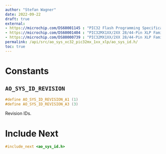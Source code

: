 ```yaml
---
author: "Stefan Wagner"
date: 2022-09-22
draft: true
external:
- https://microchip.com/DS60001145 : "PIC32 Flash Programming Specification"
- https://microchip.com/DS60001404 : "PIC32MX1XX/2XX 28/44-Pin XLP Family Data sheet"
- https://microchip.com/DS80000739 : "PIC32MX1XX/2XX 28/44-Pin XLP Family Errata"
permalink: /api/src/ao_sys_xc32_pic32mx_1xx_xlp/ao_sys_id.h/
toc: true
---
```


# Constants

## `AO_SYS_ID_REVISION`

```c
#define AO_SYS_ID_REVISION_A1 (1)
#define AO_SYS_ID_REVISION_A3 (3)
```

Revision IDs.

# Include Next

```c
#include_next <ao_sys_id.h>
```
